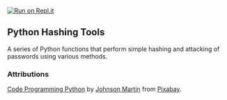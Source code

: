 [![Run on Repl.it](https://repl.it/badge/github/zachwingrave/python-hashing-tools)](https://repl.it/github/zachwingrave/python-hashing-tools)

## Python Hashing Tools

A series of Python functions that perform simple hashing and attacking of passwords using various methods.

### Attributions

[Code Programming Python](https://pixabay.com/photos/code-programming-python-1084923/) by [Johnson Martin](https://pixabay.com/users/JohnsonMartin-724525/?utm_source=link-attribution&amp;utm_medium=referral&amp;utm_campaign=image&amp;utm_content=1084923) from [Pixabay](https://pixabay.com/?utm_source=link-attribution&amp;utm_medium=referral&amp;utm_campaign=image&amp;utm_content=1084923).
